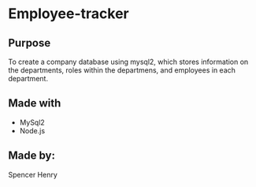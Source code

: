 # Employee-tracker

## Purpose
To create a company database using mysql2, which stores information on the departments, roles within the departmens, and employees in each department.

## Made with
* MySql2
* Node.js

## Made by:
Spencer Henry

